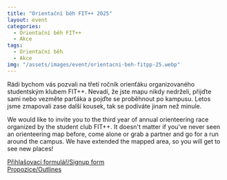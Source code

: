 ```yaml
---
title: "Orientační běh FIT++ 2025"
layout: event
categories:
  - Orientační běh FIT++
  - Akce
tags:
  - Orientační běh
  - Akce
img: "/assets/images/event/orientacni-beh-fitpp-25.webp"
---
```


Rádi bychom vás pozvali na třetí ročník orienťáku organizovaného studentským klubem FIT++. Nevadí, že jste mapu nikdy nedrželi, přijďte sami nebo vezměte parťáka a pojďte se proběhnout po kampusu. Letos jsme zmapovali zase další kousek, tak se podíváte jinam než minule.

We would like to invite you to the third year of annual orienteering race organized by the student club FIT++. It doesn't matter if you've never seen an orienteering map before, come alone or grab a partner and go for a run around the campus. We have extended the mapped area, so you will get to see new places!

[Přihlašovací formulář/Signup form](https://shorturl.at/MHFXr)  
[Propozice/Outlines](https://drive.google.com/file/d/1WZx1MgNuEc-bDM7CS_p7yP6pT40AjTWN/view?usp=sharing)  

